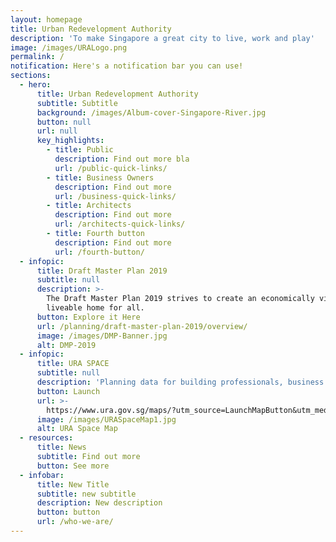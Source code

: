 ```yaml
---
layout: homepage
title: Urban Redevelopment Authority
description: 'To make Singapore a great city to live, work and play'
image: /images/URALogo.png
permalink: /
notification: Here's a notification bar you can use!
sections:
  - hero:
      title: Urban Redevelopment Authority
      subtitle: Subtitle
      background: /images/Album-cover-Singapore-River.jpg
      button: null
      url: null
      key_highlights:
        - title: Public
          description: Find out more bla
          url: /public-quick-links/
        - title: Business Owners
          description: Find out more
          url: /business-quick-links/
        - title: Architects
          description: Find out more
          url: /architects-quick-links/
        - title: Fourth button
          description: Find out more
          url: /fourth-button/
  - infopic:
      title: Draft Master Plan 2019
      subtitle: null
      description: >-
        The Draft Master Plan 2019 strives to create an economically vibrant and
        liveable home for all.
      button: Explore it Here
      url: /planning/draft-master-plan-2019/overview/
      image: /images/DMP-Banner.jpg
      alt: DMP-2019
  - infopic:
      title: URA SPACE
      subtitle: null
      description: 'Planning data for building professionals, business operators and public'
      button: Launch
      url: >-
        https://www.ura.gov.sg/maps/?utm_source=LaunchMapButton&utm_medium=website&utm_campaign=URASpace-Home&utm_content=URASpace-Home
      image: /images/URASpaceMap1.jpg
      alt: URA Space Map
  - resources:
      title: News
      subtitle: Find out more
      button: See more
  - infobar:
      title: New Title
      subtitle: new subtitle
      description: New description
      button: button
      url: /who-we-are/
---
```

